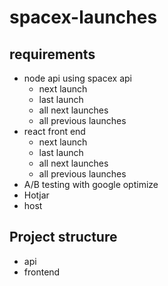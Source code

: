 # spacex-launches

## requirements

- node api using spacex api
  - next launch
  - last launch
  - all next launches
  - all previous launches
- react front end
  - next launch
  - last launch
  - all next launches
  - all previous launches
- A/B testing with google optimize
- Hotjar
- host

## Project structure

- api
- frontend
